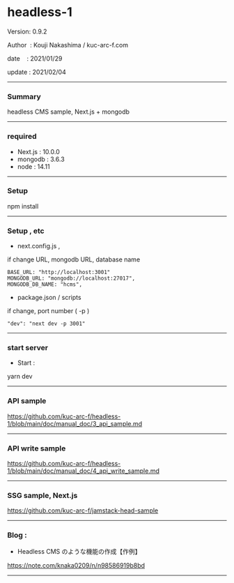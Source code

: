 # headless-1

 Version: 0.9.2

 Author  : Kouji Nakashima / kuc-arc-f.com

 date    : 2021/01/29

 update  : 2021/02/04 

***
### Summary

headless CMS sample, Next.js + mongodb

***
### required
* Next.js : 10.0.0
* mongodb : 3.6.3
* node : 14.11


***
### Setup

npm install

***
### Setup , etc
* next.config.js , 

if change URL, mongodb URL, database name

```
BASE_URL: "http://localhost:3001"
MONGODB_URL: "mongodb://localhost:27017",
MONGODB_DB_NAME: "hcms",    
```

* package.json / scripts

if change, port number ( -p )

```
"dev": "next dev -p 3001"
```

***
### start server
* Start :

yarn dev

***
### API sample

https://github.com/kuc-arc-f/headless-1/blob/main/doc/manual_doc/3_api_sample.md

***
### API write sample

https://github.com/kuc-arc-f/headless-1/blob/main/doc/manual_doc/4_api_write_sample.md

***
### SSG sample, Next.js 

https://github.com/kuc-arc-f/jamstack-head-sample

***
### Blog : 

* Headless CMS のような機能の作成【作例】

https://note.com/knaka0209/n/n98586919b8bd

***

